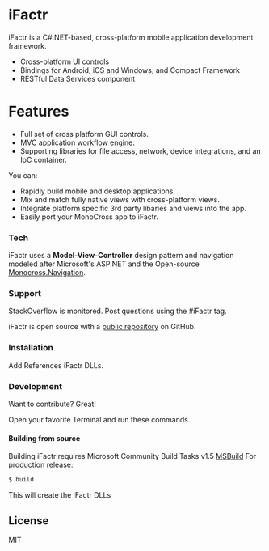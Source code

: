 # iFactr


iFactr is a C#.NET-based, cross-platform mobile application development framework.

  - Cross-platform UI controls
  - Bindings for Android, iOS and Windows, and Compact Framework
  - RESTful Data Services component

# Features
  - Full set of cross platform GUI controls.
  - MVC application workflow engine.
  - Supporting libraries for file access, network, device integrations, and an IoC container.
  


You can:
  - Rapidly build mobile and desktop applications.
  - Mix and match fully native views with cross-platform views.
  - Integrate platform specific 3rd party libaries and views into the app.
  - Easily port your MonoCross app to iFactr.


### Tech

iFactr uses a **Model-View-Controller** design pattern and navigation modeled after Microsoft's ASP.NET and the Open-source [Monocross.Navigation][Monocross].


### Support

StackOverflow is monitored. Post questions using the #iFactr tag.


iFactr is open source with a [public repository][Zebra] on GitHub.

### Installation

Add References iFactr DLLs.


### Development

Want to contribute? Great!


Open your favorite Terminal and run these commands.


#### Building from source

Building iFactr requires Microsoft Community Build Tasks v1.5 [MSBuild]
For production release:
```sh
$ build
```

This will create the iFactr DLLs

License
----

MIT

[//]: # (These are reference links used in the body of this note and get stripped out when the markdown processor does its job. There is no need to format nicely because it shouldn't be seen. Thanks SO - http://stackoverflow.com/questions/4823468/store-comments-in-markdown-syntax)


   [Zebra]: <https://github.com/zebra>
   [MSBuild]: <https://github.com/loresoft/msbuildtasks/releases>
   [Monocross]: <https://github.com/MonoCross/MonoCross>
   
